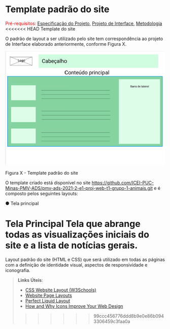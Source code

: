 # Template padrão do site

<span style="color:red">Pré-requisitos: <a href="2-Especificação do Projeto.md"> Especificação do Projeto</a></span>, <a href="3-Projeto de Interface.md"> Projeto de Interface</a>, <a href="4-Metodologia.md"> Metodologia</a>
<<<<<<< HEAD
Template do site

O  padrão  de  layout  a  ser  utilizado  pelo  site  tem  correspondência  ao  projeto  de  Interface 
elaborado anteriormente, conforme Figura X.
<p>
<img src="../src/img/wfcabecalho.png">
</p>

Figura X - Template padrão do site

O template criado está disponível no site https://github.com/ICEI-PUC-Minas-PMV-ADS/pmv-ads-2021-2-e1-proj-web-t1-grupo-1-animais.git  e é composto pelos seguintes layouts: 

● Tela principal

Tela Principal
Tela que abrange todas as visualizações iniciais do site e a lista de notícias gerais.
=======

Layout padrão do site (HTML e CSS) que será utilizado em todas as páginas com a definição de identidade visual, aspectos de responsividade e iconografia.

> **Links Úteis**:
>
> - [CSS Website Layout (W3Schools)](https://www.w3schools.com/css/css_website_layout.asp)
> - [Website Page Layouts](http://www.cellbiol.com/bioinformatics_web_development/chapter-3-your-first-web-page-learning-html-and-css/website-page-layouts/)
> - [Perfect Liquid Layout](https://matthewjamestaylor.com/perfect-liquid-layouts)
> - [How and Why Icons Improve Your Web Design](https://usabilla.com/blog/how-and-why-icons-improve-you-web-design/)
>>>>>>> 99ccc456776ddd8b9e0e86b0943306459c3faa0a
